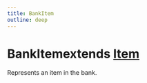 ```yaml
---
title: BankItem
outline: deep
---
```

# BankItem<Badge>extends <a href="/api/struct/item">Item</a></Badge>

Represents an item in the bank.


